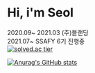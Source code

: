 
# Hi, i'm Seol

2020.09~ 2021.03 (주)블랜딩<br>
2021.07~ SSAFY 6기 진행중<br>
[![solved.ac tier](http://mazassumnida.wtf/api/generate_badge?boj=computer98400)](https://solved.ac/computer98400)

[![Anurag's GitHub stats](https://github-readme-stats.vercel.app/api?username=computer98400&theme=tokyonight&show_icons=true)](https://github.com/computer98400)
